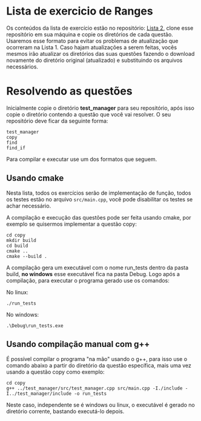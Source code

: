 # Lista de exercicio de Ranges

Os conteúdos da lista de exercício estão no repositório: [Lista 2](https://github.com/JulioMelo-Classes/LP1-2021.1-Lista2.git), clone esse repositório em sua máquina e copie
os diretórios de cada questão. Usaremos esse formato para evitar os problemas de atualização que ocorreram na Lista 1. Caso hajam atualizações a serem feitas, vocês mesmos
irão atualizar os diretórios das suas questões fazendo o download novamente do diretório original (atualizado) e substituindo os arquivos necessários.

# Resolvendo as questões

Inicialmente copie o diretório **test_manager** para seu repositório, após isso copie o diretório contendo a questão que você vai resolver. O seu repositório deve 
ficar da seguinte forma:

```
test_manager
copy
find
find_if
```
Para compilar e executar use um dos formatos que seguem.

## Usando cmake
Nesta lista, todos os exercícios serão de implementação de função, todos os testes estão no arquivo `src/main.cpp`, você pode disabilitar os testes se achar necessário.

A compilação e execução das questões pode ser feita usando cmake, por exemplo se quisermos implementar a questão copy:

```
cd copy
mkdir build
cd build
cmake ..
cmake --build .
```
A compilação gera um executável com o nome run_tests dentro da pasta build, __no windows__ esse executável fica na pasta Debug. Logo após a compilação, para executar o programa gerado use os comandos:

No linux:
```
./run_tests
```
No windows:
```
.\Debug\run_tests.exe
```

## Usando compilação manual com g++

É possível compilar o programa "na mão" usando o g++, para isso use o comando abaixo a partir do diretório da questão específica, mais uma vez usando a questão copy como exemplo:
```
cd copy
g++ ../test_manager/src/test_manager.cpp src/main.cpp -I./include -I../test_manager/include -o run_tests
```
Neste caso, independente se é windows ou linux, o executável é gerado no diretório corrente, bastando executá-lo depois.
